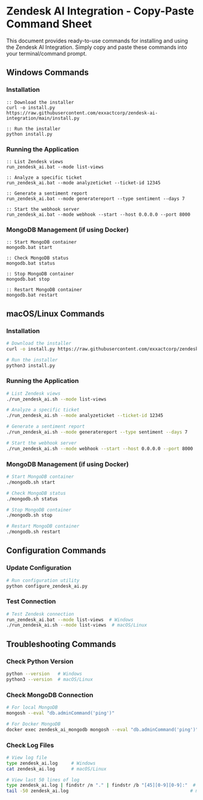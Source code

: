 # Zendesk AI Integration - Copy-Paste Command Sheet

This document provides ready-to-use commands for installing and using the Zendesk AI Integration. Simply copy and paste these commands into your terminal/command prompt.

## Windows Commands

### Installation

```batch
:: Download the installer
curl -o install.py https://raw.githubusercontent.com/exxactcorp/zendesk-ai-integration/main/install.py

:: Run the installer
python install.py
```

### Running the Application

```batch
:: List Zendesk views
run_zendesk_ai.bat --mode list-views

:: Analyze a specific ticket
run_zendesk_ai.bat --mode analyzeticket --ticket-id 12345

:: Generate a sentiment report
run_zendesk_ai.bat --mode generatereport --type sentiment --days 7

:: Start the webhook server
run_zendesk_ai.bat --mode webhook --start --host 0.0.0.0 --port 8000
```

### MongoDB Management (if using Docker)

```batch
:: Start MongoDB container
mongodb.bat start

:: Check MongoDB status
mongodb.bat status

:: Stop MongoDB container
mongodb.bat stop

:: Restart MongoDB container
mongodb.bat restart
```

## macOS/Linux Commands

### Installation

```bash
# Download the installer
curl -o install.py https://raw.githubusercontent.com/exxactcorp/zendesk-ai-integration/main/install.py

# Run the installer
python3 install.py
```

### Running the Application

```bash
# List Zendesk views
./run_zendesk_ai.sh --mode list-views

# Analyze a specific ticket
./run_zendesk_ai.sh --mode analyzeticket --ticket-id 12345

# Generate a sentiment report
./run_zendesk_ai.sh --mode generatereport --type sentiment --days 7

# Start the webhook server
./run_zendesk_ai.sh --mode webhook --start --host 0.0.0.0 --port 8000
```

### MongoDB Management (if using Docker)

```bash
# Start MongoDB container
./mongodb.sh start

# Check MongoDB status
./mongodb.sh status

# Stop MongoDB container
./mongodb.sh stop

# Restart MongoDB container
./mongodb.sh restart
```

## Configuration Commands

### Update Configuration

```bash
# Run configuration utility
python configure_zendesk_ai.py
```

### Test Connection

```bash
# Test Zendesk connection
run_zendesk_ai.bat --mode list-views  # Windows
./run_zendesk_ai.sh --mode list-views  # macOS/Linux
```

## Troubleshooting Commands

### Check Python Version

```bash
python --version   # Windows
python3 --version  # macOS/Linux
```

### Check MongoDB Connection

```bash
# For local MongoDB
mongosh --eval "db.adminCommand('ping')"

# For Docker MongoDB
docker exec zendesk_ai_mongodb mongosh --eval "db.adminCommand('ping')"
```

### Check Log Files

```bash
# View log file
type zendesk_ai.log     # Windows
cat zendesk_ai.log      # macOS/Linux

# View last 50 lines of log
type zendesk_ai.log | findstr /n "." | findstr /b "[45][0-9][0-9]:"  # Windows
tail -50 zendesk_ai.log                                             # macOS/Linux
```
